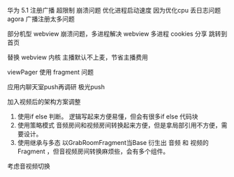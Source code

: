 华为 5.1 注册广播 超限制 崩溃问题
优化进程启动速度
因为优化cpu 丢日志问题
agora 广播注册太多问题

部分机型 webview 崩溃问题，多进程解决
webview 多进程  cookies 分享 跳转到首页


替换 webview 内核
主播默认不上麦，节省主播费用

viewPager 使用 fragment 问题

应用内聊天室push再调研 极光push  


加入视频后的架构方案调整
1. 使用if else 判断。 逻辑写起来方便易懂，但会有很多if else 代码块
2. 使用策略模式  音频房间和视频房间转换起来方便，但是拿局部引用不方便，需要设计。
3. 使用继承与多态 以GrabRoomFragment当Base 衍生出 音频 和 视频的 Fragment ，但音视频房间转换麻烦些，会有多个组件。

考虑音视频切换

